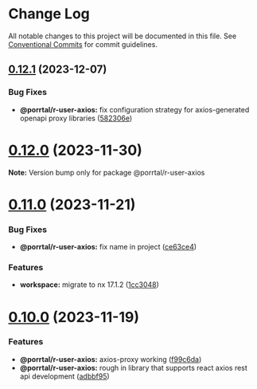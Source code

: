 # Change Log

All notable changes to this project will be documented in this file.
See [Conventional Commits](https://conventionalcommits.org) for commit guidelines.

## [0.12.1](https://github.com/comcast-porrtal/porrtal/compare/v0.12.0...v0.12.1) (2023-12-07)

### Bug Fixes

- **@porrtal/r-user-axios:** fix configuration strategy for axios-generated openapi proxy libraries ([582306e](https://github.com/comcast-porrtal/porrtal/commit/582306e394e4e9a18c534dbeecbc48cda9d72d93))

# [0.12.0](https://github.com/comcast-porrtal/porrtal/compare/v0.11.0...v0.12.0) (2023-11-30)

**Note:** Version bump only for package @porrtal/r-user-axios

# [0.11.0](https://github.com/comcast-porrtal/porrtal/compare/v0.10.0...v0.11.0) (2023-11-21)

### Bug Fixes

- **@porrtal/r-user-axios:** fix name in project ([ce63ce4](https://github.com/comcast-porrtal/porrtal/commit/ce63ce4a4c35f08727bb1609c422786e88b71c8c))

### Features

- **workspace:** migrate to nx 17.1.2 ([1cc3048](https://github.com/comcast-porrtal/porrtal/commit/1cc3048b60a9eb41bb1512fc4f448ee6feb85dff))

# [0.10.0](https://github.com/comcast-porrtal/porrtal/compare/v0.9.6...v0.10.0) (2023-11-19)

### Features

- **@porrtal/r-user-axios:** axios-proxy working ([f99c6da](https://github.com/comcast-porrtal/porrtal/commit/f99c6da75beca89b0e6cd393699b27802fc48013))
- **@porrtal/r-user-axios:** rough in library that supports react axios rest api development ([adbbf95](https://github.com/comcast-porrtal/porrtal/commit/adbbf956464d6f411a777a505e81b7a90ee46814))
